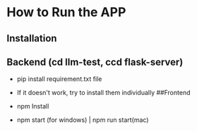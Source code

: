 # How to Run the APP

## Installation
## Backend (cd llm-test, ccd flask-server)

- pip install requirement.txt file
- If it doesn't work, try to install them individually
##Frontend

- npm Install
- npm start (for windows) | npm run start(mac)




